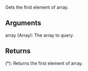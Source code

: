 Gets the first element of array.

<!-- Aliases
_.first -->

## Arguments
array (Array): The array to query.


## Returns

(*): Returns the first element of array.